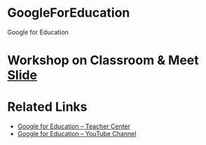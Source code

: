 # GoogleForEducation
Google for Education

# Workshop on Classroom & Meet [Slide]()

# Related Links
- [Google for Education – Teacher Center](https://teachercenter.withgoogle.com/first-day-trainings/welcome-to-google-hangouts-meet)
- [Google for Education – YouTube Channel](https://www.youtube.com/channel/UCt84aUC9OG6di8kSdKzEHTQ)
